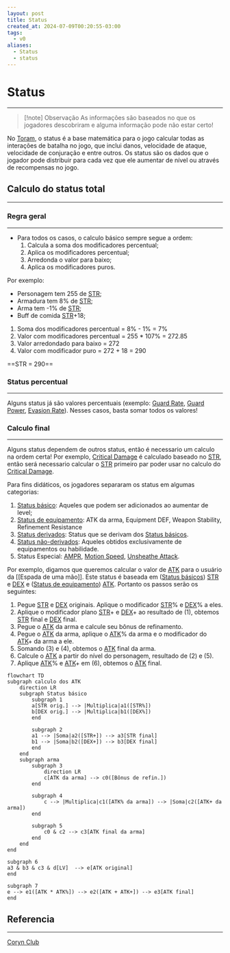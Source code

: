 ```yaml
---
layout: post
title: Status
created_at: 2024-07-09T00:20:55-03:00
tags:
  - v0
aliases:
  - Status
  - status
---
```

# Status
---

> [!note] Observação
> As informações são baseados no que os jogadores descobriram e alguma informação pode não estar certo!

No [Toram](_draft/2024/07/2024-07-06-Toram.md), o status é a base matemática para o jogo calcular todas as interações de batalha no jogo, que inclui danos, velocidade de ataque, velocidade de conjuração e entre outros. Os status são os dados que o jogador pode distribuir para cada vez que ele aumentar de nível ou através de recompensas no jogo.
## Calculo do status total
---

### Regra geral
---
 - Para todos os casos, o calculo básico sempre segue a ordem: 
	1. Calcula a soma dos modificadores percentual;
	2. Aplica os modificadores percentual;
	3. Arredonda o valor para baixo;
	4. Aplica os modificadores puros.

Por exemplo:
 - Personagem tem 255 de [STR](2024-07-09-Toram_STR.md);
 - Armadura tem 8% de [STR](2024-07-09-Toram_STR.md);
 - Arma tem -1% de [STR](2024-07-09-Toram_STR.md);
 - Buff de comida [STR](2024-07-09-Toram_STR.md)+18;

1. Soma dos modificadores percentual = 8% - 1% = 7%
2. Valor com modificadores percentual = 255 * 107% = 272.85
3. Valor arredondado para baixo = 272
4. Valor com modificador puro = 272 + 18 = 290

==STR = 290==

### Status percentual
---
Alguns status já são valores percentuais (exemplo: [Guard Rate](2024-07-09-Toram_Guard_Rate.md), [Guard Power](2024-07-09-Toram_Guard_Power.md), [Evasion Rate](2024-07-09-Toram_Evasion_Rate.md)). Nesses casos, basta somar todos os valores!

### Calculo final
---
Alguns status dependem de outros status, então é necessario um calculo na ordem certa! Por exemplo, [Critical Damage](2024-07-09-Toram_Critical_Damage.md) é calculado baseado no [STR](2024-07-09-Toram_STR.md), então será necessario calcular o [STR](2024-07-09-Toram_STR.md) primeiro par poder usar no calculo do [Critical Damage](2024-07-09-Toram_Critical_Damage.md).  

Para fins didáticos, os jogadores separaram os status em algumas categorias:
1. [Status básico](2024-07-09-Toram_Status_basico.md): Aqueles que podem ser adicionados ao aumentar de level;
2. [Status de equipamento](2024-07-09-Toram_Status_de_equipamento.md): ATK da arma, Equipment DEF, Weapon Stability, Refinement Resistance
3. [Status derivados](2024-07-09-Toram_Status_derivados.md): Status que se derivam dos [Status básicos](2024-07-09-Toram_Status_basico.md).
4. [Status não-derivados](2024-07-09-Toram_Status%20não-derivados.md): Aqueles obtidos exclusivamente de equipamentos ou habilidade.
5. Status Especial: [AMPR](2024-07-09-Toram_AMPR.md), [Motion Speed](2024-07-09-Toram_Motion_Speed.md), [Unsheathe Attack](2024-07-09-Toram_Unsheathe_Attack.md).

Por exemplo, digamos que queremos calcular o valor de [ATK](2024-07-09-Toram_ATK.md) para o usuário da [[Espada de uma mão]]. Este status é baseada em ([Status básicos](2024-07-09-Toram_Status_basico.md)) [STR](2024-07-09-Toram_STR.md) e [DEX](2024-07-09-Toram_DEX.md) e ([Status de equipamento](2024-07-09-Toram_Status_de_equipamento.md)) [ATK](2024-07-09-Toram_ATK.md). Portanto os passos serão os seguintes:
1. Pegue [STR](2024-07-09-Toram_STR.md) e [DEX](2024-07-09-Toram_DEX.md) originais. Aplique o modificador [STR](2024-07-09-Toram_STR.md)% e [DEX](2024-07-09-Toram_DEX.md)% a eles.
2. Aplique o modificador plano [STR](2024-07-09-Toram_STR.md)+ e [DEX](2024-07-09-Toram_DEX.md)+ ao resultado de (1), obtemos [STR](2024-07-09-Toram_STR.md) final e [DEX](2024-07-09-Toram_DEX.md) final.
3. Pegue o [ATK](2024-07-09-Toram_ATK.md) da arma e calcule seu bônus de refinamento.
4. Pegue o [ATK](2024-07-09-Toram_ATK.md) da arma, aplique o [ATK](2024-07-09-Toram_ATK.md)% da arma e o modificador do [ATK](2024-07-09-Toram_ATK.md)+ da arma a ele.
5. Somando (3) e (4), obtemos o [ATK](2024-07-09-Toram_ATK.md) final da arma.
6. Calcule o [ATK](2024-07-09-Toram_ATK.md) a partir do nível do personagem, resultado de (2) e (5).
7. Aplique [ATK](2024-07-09-Toram_ATK.md)% e [ATK](2024-07-09-Toram_ATK.md)+ em (6), obtemos o [ATK](2024-07-09-Toram_ATK.md) final.

```mermaid
flowchart TD
subgraph calculo dos ATK
	direction LR
	subgraph Status básico
		subgraph 1
		a[STR orig.] --> |Multiplica|a1([STR%]) 
		b[DEX orig.] --> |Multiplica|b1([DEX%])
		end
		
		subgraph 2
		a1 --> |Soma|a2([STR+]) --> a3[STR final]
		b1 --> |Soma|b2([DEX+]) --> b3[DEX final]
		end
	end
	subgraph arma
		subgraph 3
			direction LR
			c[ATK da arma] --> c0([Bônus de refin.]) 
		end
	
		subgraph 4
			c --> |Multiplica|c1([ATK% da arma]) --> |Soma|c2([ATK+ da arma])
		end
	
		subgraph 5
			c0 & c2 --> c3[ATK final da arma]
		end
	end
end

subgraph 6
a3 & b3 & c3 & d[LV]  --> e[ATK original]
end

subgraph 7
e --> e1([ATK * ATK%]) --> e2([ATK + ATK+]) --> e3[ATK final]
end
```


## Referencia
---
[Coryn Club](https://coryn.club/guide.php?key=status)


